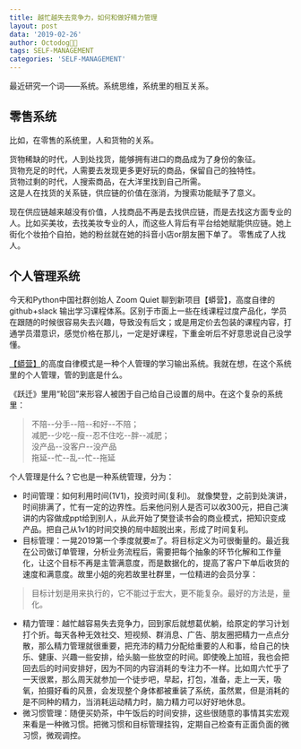 ```yaml
---
title: 越忙越失去竞争力，如何和做好精力管理
layout: post
data: '2019-02-26'
author: Octodog🐙🐶
tags: SELF-MANAGEMENT
categories: 'SELF-MANAGEMENT'
---
```


最近研究一个词——系统。系统思维，系统里的相互关系。

## 零售系统

比如，在零售的系统里，人和货物的关系。

货物稀缺的时代，人到处找货，能够拥有进口的商品成为了身份的象征。  
货物充足的时代，人需要去发现更多更好玩的商品，保留自己的独特性。  
货物过剩的时代，人搜索商品，在大洋里找到自己所需。  
这是人在找货的关系链，供应链的价值在涨消，为搜索功能赋予了意义。

现在供应链越来越没有价值，人找商品不再是去找供应链，而是去找这方面专业的人。比如买美妆，去找美妆专业的人，而这些人背后有平台给她赋能供应链。她上街化个妆拍个自拍，她的粉丝就在她的抖音小店or朋友圈下单了。
零售成了人找人。

## 个人管理系统

今天和Python中国社群创始人 Zoom Quiet 聊到新项目【蟒营】，高度自律的 github+slack 输出学习课程体系。区别于市面上一些在线课程过度产品化，学员在跟随的时候很容易失去兴趣，导致没有后文；或是用定价去包装的课程内容，打通学员潜意识，感觉价格在那儿，一定是好课程，下重金听后不好意思说自己没学懂。

[【蟒营】](https://101.camp/)的高度自律模式是一种个人管理的学习输出系统。我就在想，在这个系统里的个人管理，管的到底是什么。

《跃迁》里用“轮回”来形容人被困于自己给自己设置的局中。在这个复杂的系统里：
 > 不陪--分手--陪--和好--不陪；  
 减肥--少吃--瘦--忍不住吃--胖--减肥；  
 没产品--没客户--没产品  
 拖延--忙--乱--忙--拖延

个人管理是什么？它也是一种系统管理，分为：

- 时间管理：如何利用时间(1V1)，投资时间(复利)。
就像樊登，之前到处演讲，时间排满了，忙有一定的边界性。后来他问别人是否可以收300元，把自己演讲的内容做成ppt给到别人，从此开始了樊登读书会的商业模式，把知识变成产品。把自己从1v1的时间交换的局中超脱出来，形成了时间复利。
- 目标管理：一晃2019第一个季度就要🔚了。将目标定义为可很衡量的。最近我在公司做订单管理，分析业务流程后，需要把每个抽象的环节化解和工作量化，让这个目标不再是主管满意度，而是数据化的，提高了客户下单后收货的速度和满意度。故里小姐的宛若故里社群里，一位精进的会员分享：
> 目标计划是用来执行的，它不能过于宏大，更不能复杂。最好的方法是，量化。
- 精力管理：越忙越容易失去竞争力，回到家后就想葛优躺，给原定的学习计划打个折。每天各种无效社交、短视频、群消息、广告、朋友圈把精力一点点分散，那么精力管理就很重要，把充沛的精力分配给重要的人和事，给自己的快乐、健康、兴趣一些安排，给头脑一些放空的时间。即使晚上加班，我也会把回去后的时间安排好，因为不同的内容消耗的专注力不一样。比如周六忙乎了一天很累，那么周天就参加一个徒步吧，早起，打包，准备，走上一天，吸氧，拍摄好看的风景，会发现整个身体都被重装了系统，虽然累，但是消耗的是不同种的精力，当消耗运动精力时，脑力精力可以好好地休息。
- 微习惯管理：随便买奶茶，中午饭后的时间安排，这些很随意的事情其实宏观来看是一种微习惯。把微习惯和目标管理挂钩，定期自己检查有正面负面的微习惯，微观调控。




